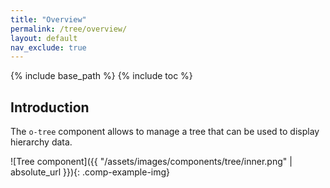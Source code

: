 ```yaml
---
title: "Overview"
permalink: /tree/overview/
layout: default
nav_exclude: true
---
```


{% include base_path %}
{% include toc %}

## Introduction

The `o-tree` component allows to manage a tree that can be used to display hierarchy data.

![Tree component]({{ "/assets/images/components/tree/inner.png" | absolute_url }}){: .comp-example-img}
